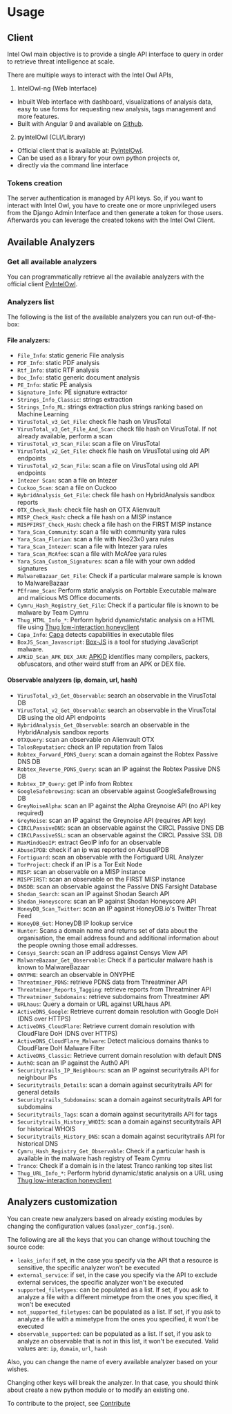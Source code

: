 # Usage

## Client
Intel Owl main objective is to provide a single API interface to query in order to retrieve threat intelligence at scale.

There are multiple ways to interact with the Intel Owl APIs, 

1. IntelOwl-ng (Web Interface)

- Inbuilt Web interface with dashboard, visualizations of analysis data, easy to use forms for requesting 
new analysis, tags management and more features. 
- Built with Angular 9 and available on [Github](https://github.com/intelowlproject/intelowl-ng).

2. pyIntelOwl (CLI/Library)

- Official client that is available at: [PyIntelOwl](https://github.com/intelowlproject/pyintelowl).
- Can be used as a library for your own python projects or,
- directly via the command line interface

### Tokens creation
The server authentication is managed by API keys. So, if you want to interact with Intel Owl, you have to create one or more unprivileged users from the Django Admin Interface and then generate a token for those users.
Afterwards you can leverage the created tokens with the Intel Owl Client.

## Available Analyzers

### Get all available analyzers
You can programmatically retrieve all the available analyzers with the official client [PyIntelOwl](https://github.com/intelowlproject/pyintelowl).

### Analyzers list

The following is the list of the available analyzers you can run out-of-the-box:

#### File analyzers:
* `File_Info`: static generic File analysis
* `PDF_Info`: static PDF analysis
* `Rtf_Info`: static RTF analysis
* `Doc_Info`: static generic document analysis
* `PE_Info`: static PE analysis
* `Signature_Info`: PE signature extractor
* `Strings_Info_Classic`: strings extraction
* `Strings_Info_ML`: strings extraction plus strings ranking based on Machine Learning
* `VirusTotal_v3_Get_File`: check file hash on VirusTotal
* `VirusTotal_v3_Get_File_And_Scan`: check file hash on VirusTotal. If not already available, perform a scan
* `VirusTotal_v3_Scan_File`: scan a file on VirusTotal
* `VirusTotal_v2_Get_File`: check file hash on VirusTotal using old API endpoints
* `VirusTotal_v2_Scan_File`: scan a file on VirusTotal using old API endpoints
* `Intezer Scan`: scan a file on Intezer
* `Cuckoo_Scan`: scan a file on Cuckoo
* `HybridAnalysis_Get_File`: check file hash on HybridAnalysis sandbox reports
* `OTX_Check_Hash`: check file hash on OTX Alienvault
* `MISP_Check_Hash`: check a file hash on a MISP instance
* `MISPFIRST_Check_Hash`: check a file hash on the FIRST MISP instance
* `Yara_Scan_Community`: scan a file with community yara rules
* `Yara_Scan_Florian`: scan a file with Neo23x0 yara rules
* `Yara_Scan_Intezer`: scan a file with Intezer yara rules
* `Yara_Scan_McAfee`: scan a file with McAfee yara rules
* `Yara_Scan_Custom_Signatures`: scan a file with your own added signatures
* `MalwareBazaar_Get_File`: Check if a particular malware sample is known to MalwareBazaar 
* `PEframe_Scan`: Perform static analysis on Portable Executable malware and malicious MS Office documents.
* `Cymru_Hash_Registry_Get_File`: Check if a particular file is known to be malware by Team Cymru
* `Thug_HTML_Info_*`: Perform hybrid dynamic/static analysis on a HTML file using [Thug low-interaction honeyclient](https://thug-honeyclient.readthedocs.io/)
* `Capa_Info`: [Capa](https://github.com/fireeye/capa) detects capabilities in executable files
* `BoxJS_Scan_Javascript`: [Box-JS](https://github.com/CapacitorSet/box-js) is a tool for studying JavaScript malware. 
* `APKiD_Scan_APK_DEX_JAR`: [APKiD](https://github.com/rednaga/APKiD) identifies many compilers, packers, obfuscators, and other weird stuff from an APK or DEX file.

#### Observable analyzers (ip, domain, url, hash)
* `VirusTotal_v3_Get_Observable`: search an observable in the VirusTotal DB
* `VirusTotal_v2_Get_Observable`: search an observable in the VirusTotal DB using the old API endpoints
* `HybridAnalysis_Get_Observable`: search an observable in the HybridAnalysis sandbox reports
* `OTXQuery`: scan an observable on Alienvault OTX
* `TalosReputation`: check an IP reputation from Talos
* `Robtex_Forward_PDNS_Query`: scan a domain against the Robtex Passive DNS DB
* `Robtex_Reverse_PDNS_Query`: scan an IP against the Robtex Passive DNS DB
* `Robtex_IP_Query`: get IP info from Robtex
* `GoogleSafebrowsing`: scan an observable against GoogleSafeBrowsing DB
* `GreyNoiseAlpha`: scan an IP against the Alpha Greynoise API (no API key required)
* `GreyNoise`: scan an IP against the Greynoise API (requires API key)
* `CIRCLPassiveDNS`: scan an observable against the CIRCL Passive DNS DB
* `CIRCLPassiveSSL`: scan an observable against the CIRCL Passive SSL DB
* `MaxMindGeoIP`: extract GeoIP info for an observable
* `AbuseIPDB`: check if an ip was reported on AbuseIPDB
* `Fortiguard`: scan an observable with the Fortiguard URL Analyzer
* `TorProject`: check if an IP is a Tor Exit Node
* `MISP`: scan an observable on a MISP instance
* `MISPFIRST`: scan an observable on the FIRST MISP instance
* `DNSDB`: scan an observable against the Passive DNS Farsight Database
* `Shodan_Search`: scan an IP against Shodan Search API
* `Shodan_Honeyscore`: scan an IP against Shodan Honeyscore API
* `HoneyDB_Scan_Twitter`: scan an IP against HoneyDB.io's Twitter Threat Feed
* `HoneyDB_Get`: HoneyDB IP lookup service
* `Hunter`: Scans a domain name and returns set of data about the organisation, the email address found and additional information about the people owning those email addresses. 
* `Censys_Search`: scan an IP address against Censys View API
* `MalwareBazaar_Get_Observable`: Check if a particular malware hash is known to MalwareBazaar
* `ONYPHE`: search an observable in ONYPHE
* `Threatminer_PDNS`: retrieve PDNS data from Threatminer API
* `Threatminer_Reports_Tagging`: retrieve reports from Threatminer API
* `Threatminer_Subdomains`: retrieve subdomains from Threatminer API
* `URLhaus`: Query a domain or URL against URLhaus API.
* `ActiveDNS_Google`: Retrieve current domain resolution with Google DoH (DNS over HTTPS)
* `ActiveDNS_CloudFlare`: Retrieve current domain resolution with CloudFlare DoH (DNS over HTTPS)
* `ActiveDNS_CloudFlare_Malware`: Detect malicious domains thanks to CloudFlare DoH Malware Filter
* `ActiveDNS_Classic`: Retrieve current domain resolution with default DNS
* `Auth0`: scan an IP against the Auth0 API
* `Securitytrails_IP_Neighbours`: scan an IP against securitytrails API for neighbour IPs
* `Securitytrails_Details`: scan a domain against securitytrails API for general details
* `Securitytrails_Subdomains`: scan a domain against securitytrails API for subdomains
* `Securitytrails_Tags`: scan a domain against securitytrails API for tags
* `Securitytrails_History_WHOIS`: scan a domain against securitytrails API for historical WHOIS
* `Securitytrails_History_DNS`: scan a domain against securitytrails API for historical DNS
* `Cymru_Hash_Registry_Get_Observable`: Check if a particular hash is available in the malware hash registry of Team Cymru
* `Tranco`: Check if a domain is in the latest Tranco ranking top sites list
* `Thug_URL_Info_*`: Perform hybrid dynamic/static analysis on a URL using [Thug low-interaction honeyclient](https://thug-honeyclient.readthedocs.io/)

## Analyzers customization
You can create new analyzers based on already existing modules by changing the configuration values (`analyzer_config.json`).

The following are all the keys that you can change without touching the source code:
* `leaks_info`: if set, in the case you specify via the API that a resource is sensitive, the specific analyzer won't be executed
* `external_service`: if set, in the case you specify via the API to exclude external services, the specific analyzer won't be executed
* `supported_filetypes`: can be populated as a list. If set, if you ask to analyze a file with a different mimetype from the ones you specified, it won't be executed
* `not_supported_filetypes`: can be populated as a list. If set, if you ask to analyze a file with a mimetype from the ones you specified, it won't be executed
* `observable_supported`: can be populated as a list. If set, if you ask to analyze an observable that is not in this list, it won't be executed. Valid values are: `ip`, `domain`, `url`, `hash`

Also, you can change the name of every available analyzer based on your wishes.

Changing other keys will break the analyzer. In that case, you should think about create a new python module or to modify an existing one.

To contribute to the project, see [Contribute](./Contribute.md)